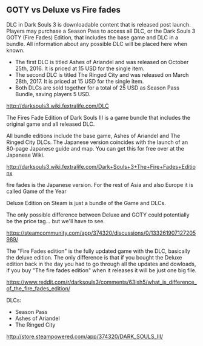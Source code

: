## GOTY vs Deluxe vs Fire fades

DLC in Dark Souls 3 is downloadable content that is released post launch. Players may purchase a Season Pass to access all DLC, or the Dark Souls 3 GOTY (Fire Fades) Edition, that includes the base game and DLC in a bundle. All information about any possible DLC will be placed here when known.

- The first DLC is titled Ashes of Ariandel and was released on October 25th, 2016. It is priced at 15 USD for the single item.
- The second DLC is titled The Ringed City and was released on March 28th, 2017. It is priced at 15 USD for the single item.
- Both DLCs are sold together for a total of 25 USD as Season Pass Bundle, saving players 5 USD.

http://darksouls3.wiki.fextralife.com/DLC


The Fires Fade Edition of Dark Souls III is a game bundle that includes the original game and all released DLC.

All bundle editions include the base game, Ashes of Ariandel and The Ringed City DLCs. The Japanese version coincides with the launch of an 80-page Japanese guide and map. You can get this for free over at the Japanese Wiki.

http://darksouls3.wiki.fextralife.com/Dark+Souls+3+The+Fire+Fades+Editionx


fire fades is the Japanese version. For the rest of Asia and also Europe it is called Game of the Year

Deluxe Edition on Steam is just a bundle of the Game and DLCs.

The only possible difference between Deluxe and GOTY could potentially be the price tag... but we'll have to see.

https://steamcommunity.com/app/374320/discussions/0/133261907127205989/


The "Fire Fades edition" is the fully updated game with the DLC, basically the deluxe edition. The only difference is that if you bought the Deluxe edition back in the day you had to go through all the updates and dowloads, if you buy "The fire fades edition" when it releases it will be just one big file.

https://www.reddit.com/r/darksouls3/comments/63ish5/what_is_difference_of_the_fire_fades_edition/


DLCs:

- Season Pass
- Ashes of Ariandel
- The Ringed City

http://store.steampowered.com/app/374320/DARK_SOULS_III/